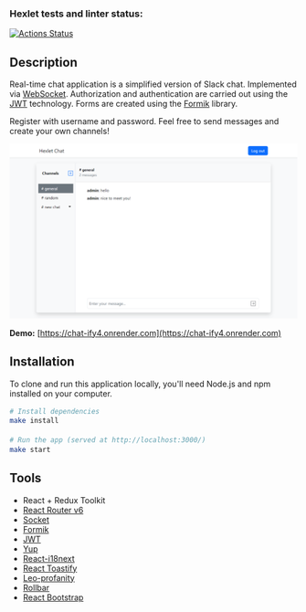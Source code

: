 ### Hexlet tests and linter status:
[![Actions Status](https://github.com/bushnastyaa/js-react-developer-project-12/workflows/hexlet-check/badge.svg)](https://github.com/bushnastyaa/js-react-developer-project-12/actions)

## Description

Real-time chat application is a simplified version of Slack chat. Implemented via [WebSocket](https://developer.mozilla.org/en-US/docs/Web/API/WebSockets_API). Authorization and authentication are carried out using the [JWT](https://jwt.io/introduction) technology. Forms are created using the [Formik](https://formik.org) library.

Register with username and password. Feel free to send messages and create your own channels!

![Chat image](app.png)

**Demo:** [https://chat-ify4.onrender.com](https://chat-ify4.onrender.com)

## Installation

To clone and run this application locally, you'll need Node.js and npm installed on your computer.

```bash
# Install dependencies
make install

# Run the app (served at http://localhost:3000/)
make start
```

## Tools

* React + Redux Toolkit
* [React Router v6](https://reactrouter.com/en/v6.3.0/api)
* [Socket](https://socket.io) 
* [Formik](https://formik.org/)
* [JWT](https://jwt.io/introduction)
* [Yup](https://github.com/jquense/yup)
* [React-i18next](https://react.i18next.com)
* [React Toastify](https://github.com/fkhadra/react-toastify)
* [Leo-profanity](https://github.com/jojoee/leo-profanity)
* [Rollbar](https://docs.rollbar.com/docs/react)
* [React Bootstrap](https://getbootstrap.com/)
